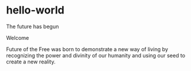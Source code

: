 # hello-world
The future has begun

Welcome

Future of the Free was born to demonstrate a new way of living by recognizing the power and divinity of our humanity and using our seed to create a new reality.
